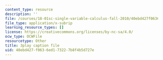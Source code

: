 ```yaml
---
content_type: resource
description: ''
file: /courses/18-01sc-single-variable-calculus-fall-2010/40ebd427f0636ed173227b8f4b5d727e_zcuYFf5R0NU.srt
file_type: application/x-subrip
learning_resource_types: []
license: https://creativecommons.org/licenses/by-nc-sa/4.0/
ocw_type: OCWFile
resourcetype: Other
title: 3play caption file
uid: 40ebd427-f063-6ed1-7322-7b8f4b5d727e
---
```

